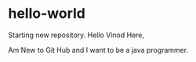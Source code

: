 # hello-world
Starting new repository.
Hello Vinod Here,

Am New to Git Hub and I want to be a java programmer.
